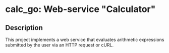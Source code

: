 # calc_go: Web-service "Calculator"

## Description
This project implements a web service that evaluates arithmetic expressions submitted by the user via an HTTP request or cURL.

